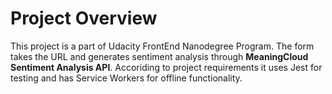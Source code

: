 # Project Overview

This project is a part of Udacity FrontEnd Nanodegree Program. The form takes the URL and generates sentiment analysis through **MeaningCloud Sentiment Analysis API**.
Accoriding to project requirements it uses Jest for testing and has Service Workers for offline functionality.
